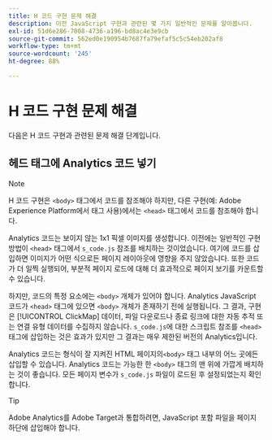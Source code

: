 ```yaml
---
title: H 코드 구현 문제 해결
description: 이전 JavaScript 구현과 관련된 몇 가지 일반적인 문제를 알아봅니다.
exl-id: 51d6e286-7008-4736-a196-bd8ac4e3e9cb
source-git-commit: 562ed0e190954b7687fa79efaf5c5c54eb202af8
workflow-type: tm+mt
source-wordcount: '245'
ht-degree: 88%

---
```


# H 코드 구현 문제 해결

다음은 H 코드 구현과 관련된 문제 해결 단계입니다.

## 헤드 태그에 Analytics 코드 넣기

>[!NOTE]
>
>H 코드 구현은 `<body>` 태그에서 코드를 참조해야 하지만, 다른 구현(예: Adobe Experience Platform에서 태그 사용)에서는 `<head>` 태그에서 코드를 참조해야 합니다.

Analytics 코드는 보이지 않는 1x1 픽셀 이미지를 생성합니다. 이전에는 일반적인 구현 방법이 `<head>` 태그에서 `s_code.js` 참조를 배치하는 것이었습니다. 여기에 코드를 삽입하면 이미지가 어떤 식으로든 페이지 레이아웃에 영향을 주지 않았습니다. 또한 코드가 더 일찍 실행되어, 부분적 페이지 로드에 대해 더 효과적으로 페이지 보기를 카운트할 수 있습니다.

하지만, 코드의 특정 요소에는 `<body>` 개체가 있어야 합니다. Analytics JavaScript 코드가 `<head>` 태그에 있으면 `<body>` 개체가 존재하기 전에 실행됩니다. 그 결과, 구현은 [!UICONTROL ClickMap] 데이터, 파일 다운로드나 종료 링크에 대한 자동 추적 또는 연결 유형 데이터를 수집하지 않습니다. `s_code.js`에 대한 스크립트 참조를 `<head>` 태그에 삽입하는 것은 효과가 있지만 그 결과는 매우 제한된 버전의 Analytics입니다.

Analytics 코드는 형식이 잘 지켜진 HTML 페이지의`<body>` 태그 내부의 어느 곳에든 삽입할 수 있습니다. Analytics 코드는 가능한 한 `<body>` 태그의 맨 위에 가깝게 배치하는 것이 좋습니다. 모든 페이지 변수가 `s_code.js` 파일이 로드된 후 설정되었는지 확인합니다.

>[!TIP]
>
>Adobe Analytics를 Adobe Target과 통합하려면, JavaScript 포함 파일을 페이지 하단에 삽입해야 합니다.
